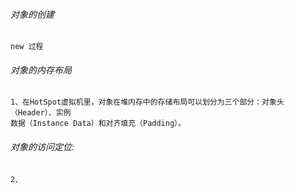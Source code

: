 ###### 对象的创建

```
new 过程
```



###### 对象的内存布局

```
1、在HotSpot虚拟机里，对象在堆内存中的存储布局可以划分为三个部分：对象头（Header）、实例
数据（Instance Data）和对齐填充（Padding）。
```

###### 对象的访问定位:

```
2、
```

